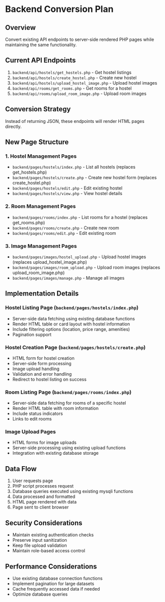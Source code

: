 # Backend Conversion Plan

## Overview
Convert existing API endpoints to server-side rendered PHP pages while maintaining the same functionality.

## Current API Endpoints
1. `backend/api/hostels/get_hostels.php` - Get hostel listings
2. `backend/api/hostels/create_hostel.php` - Create new hostel
3. `backend/api/hostels/upload_hostel_image.php` - Upload hostel images
4. `backend/api/rooms/get_rooms.php` - Get rooms for a hostel
5. `backend/api/rooms/upload_room_image.php` - Upload room images

## Conversion Strategy
Instead of returning JSON, these endpoints will render HTML pages directly.

## New Page Structure

### 1. Hostel Management Pages
- `backend/pages/hostels/index.php` - List all hostels (replaces get_hostels.php)
- `backend/pages/hostels/create.php` - Create new hostel form (replaces create_hostel.php)
- `backend/pages/hostels/edit.php` - Edit existing hostel
- `backend/pages/hostels/view.php` - View hostel details

### 2. Room Management Pages
- `backend/pages/rooms/index.php` - List rooms for a hostel (replaces get_rooms.php)
- `backend/pages/rooms/create.php` - Create new room
- `backend/pages/rooms/edit.php` - Edit existing room

### 3. Image Management Pages
- `backend/pages/images/hostel_upload.php` - Upload hostel images (replaces upload_hostel_image.php)
- `backend/pages/images/room_upload.php` - Upload room images (replaces upload_room_image.php)
- `backend/pages/images/manage.php` - Manage all images

## Implementation Details

### Hostel Listing Page (`backend/pages/hostels/index.php`)
- Server-side data fetching using existing database functions
- Render HTML table or card layout with hostel information
- Include filtering options (location, price range, amenities)
- Pagination support

### Hostel Creation Page (`backend/pages/hostels/create.php`)
- HTML form for hostel creation
- Server-side form processing
- Image upload handling
- Validation and error handling
- Redirect to hostel listing on success

### Room Listing Page (`backend/pages/rooms/index.php`)
- Server-side data fetching for rooms of a specific hostel
- Render HTML table with room information
- Include status indicators
- Links to edit rooms

### Image Upload Pages
- HTML forms for image uploads
- Server-side processing using existing upload functions
- Integration with existing database storage

## Data Flow
1. User requests page
2. PHP script processes request
3. Database queries executed using existing mysqli functions
4. Data processed and formatted
5. HTML page rendered with data
6. Page sent to client browser

## Security Considerations
- Maintain existing authentication checks
- Preserve input sanitization
- Keep file upload validation
- Maintain role-based access control

## Performance Considerations
- Use existing database connection functions
- Implement pagination for large datasets
- Cache frequently accessed data if needed
- Optimize database queries